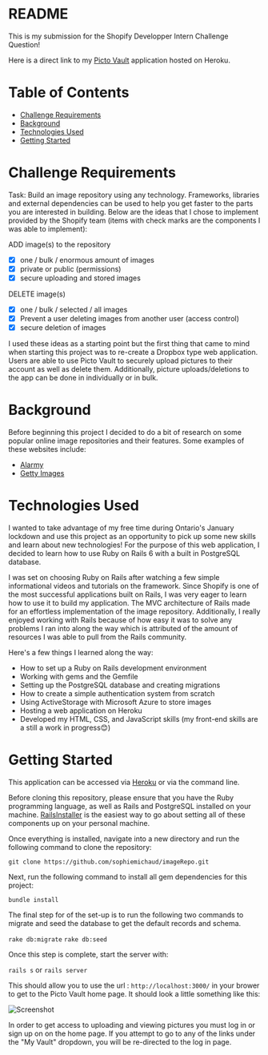 # README
This is my submission for the Shopify Developper Intern Challenge Question!

Here is a direct link to my [Picto Vault](https://picto-vault.herokuapp.com/) application hosted on Heroku.

# Table of Contents

- [Challenge Requirements](#challenge-requirements)
- [Background](#background)
- [Technologies Used](#technologies-used)
- [Getting Started](#getting-started)

# Challenge Requirements

Task: Build an image repository using any technology. Frameworks, libraries and external dependencies can be used to help you get faster to the parts you are interested in building. Below are the ideas that I chose to implement provided by the Shopify team (items with check marks are the components I was able to implement):

ADD image(s) to the repository
- [X] one / bulk / enormous amount of images
- [X] private or public (permissions)
- [X] secure uploading and stored images

DELETE image(s)
- [X] one / bulk / selected / all images
- [X] Prevent a user deleting images from another user (access control)
- [X] secure deletion of images

I used these ideas as a starting point but the first thing that came to mind when starting this project was to re-create a Dropbox type web application. Users are able to use Picto Vault to securely upload pictures to their account as well as delete them. Additionally, picture uploads/deletions to the app can be done in individually or in bulk. 

# Background
Before beginning this project I decided to do a bit of research on some popular online image repositories and their features. Some examples of these websites include:

- [Alarmy](https://www.alamy.com/)
- [Getty Images](https://www.gettyimages.com/)

# Technologies Used
I wanted to take advantage of my free time during Ontario's January lockdown and use this project as an opportunity to pick up some new skills and learn about new technologies! For the purpose of this web application, I decided to learn how to use Ruby on Rails 6 with a built in PostgreSQL database. 

I was set on choosing Ruby on Rails after watching a few simple informational videos and tutorials on the framework. Since Shopify is one of the most successful applications built on Rails, I was very eager to learn how to use it to build my application. The MVC architecture of Rails made for an effortless implementation of the image repository. Additionally, I really enjoyed working with Rails because of how easy it was to solve any problems I ran into along the way which is attributed of the amount of resources I was able to pull from the Rails community.

Here's a few things I learned along the way:

  - How to set up a Ruby on Rails development environment
  - Working with gems and the Gemfile
  - Setting up the PostgreSQL database and creating migrations
  - How to create a simple authentication system from scratch
  - Using ActiveStorage with Microsoft Azure to store images
  - Hosting a web application on Heroku
  - Developed my HTML, CSS, and JavaScript skills (my front-end skills are a still a work in progress😊)

# Getting Started

This application can be accessed via [Heroku](https://picto-vault.herokuapp.com) or via the command line. 

Before cloning this repository, please ensure that you have the Ruby programming language, as well as Rails and PostgreSQL installed on your machine. [RailsInstaller](http://railsinstaller.org/en) is the easiest way to go about setting all of these components up on your personal machine.

Once everything is installed, navigate into a new directory and run the following command to clone the repository:

``` git clone https://github.com/sophiemichaud/imageRepo.git ```

Next, run the following command to install all gem dependencies for this project:

``` bundle install ```

The final step for of the set-up is to run the following two commands to migrate and seed the database to get the default records and schema.

``` rake db:migrate ``` ``` rake db:seed ```

Once this step is complete, start the server with:

```rails s``` or ```rails server```

This should allow you to use the url : ```http://localhost:3000/``` in your brower to get to the Picto Vault home page. It should look a little something like this:

![Screenshot](https://github.com/sophiemichaud/imageRepo/blob/master/screenshots/home.PNG)

In order to get access to uploading and viewing pictures you must log in or sign up on on the home page. If you attempt to go to any of the links under the "My Vault" dropdown, you will be re-directed to the log in page.
